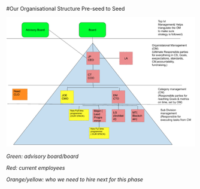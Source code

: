 #Our Organisational Structure Pre-seed to Seed

![alt Organisational Structure Chart](https://github.com/creditstretcher/handbook/blob/master/assets/images/Organisational-structure.png?raw=true)

_Green: advisory board/board_

_Red: current employees_

_Orange/yellow: who we need to hire next for this phase_

